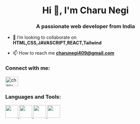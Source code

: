 <h1 align="center">Hi 👋, I'm Charu Negi</h1>
<h3 align="center">A passionate web developer from India</h3>

- 👯 I’m looking to collaborate on **HTML,CSS,JAVASCRIPT,REACT,Tailwind**

- 📫 How to reach me **charunegi409@gmail.com**

<h3 align="left">Connect with me:</h3>
<p align="left">
<a href="https://instagram.com/charu_negi21" target="blank"><img align="center" src="https://raw.githubusercontent.com/rahuldkjain/github-profile-readme-generator/master/src/images/icons/Social/instagram.svg" alt="charu_negi21" height="30" width="40" /></a>
</p>

<h3 align="left">Languages and Tools:</h3>
<p align="left"> <a href="https://www.mysql.com/"> <img src="https://upload.wikimedia.org/wikipedia/commons/thumb/6/61/HTML5_logo_and_wordmark.svg/800px-HTML5_logo_and_wordmark.svg.png" width="40" height="40"/> </a> <a href="https://www.microsoft.com/en-us/power-platform/products/power-bi"> <img src="https://encrypted-tbn0.gstatic.com/images?q=tbn:ANd9GcQq15kdLZEWHPSQuhn3y4YqfX8cIBbcsA8FXw&s"width="40" height="40"/> </a> <a href="https://www.python.org/"> <img src="https://upload.wikimedia.org/wikipedia/commons/thumb/9/99/Unofficial_JavaScript_logo_2.svg/1200px-Unofficial_JavaScript_logo_2.svg.png" width="40" height="40"/> </a> <a href="https://www.microsoft.com/en-in/microsoft-365/excel"> <img src="https://upload.wikimedia.org/wikipedia/commons/thumb/a/a7/React-icon.svg/640px-React-icon.svg.png" width="40" height="40"/> </a>   </p>
